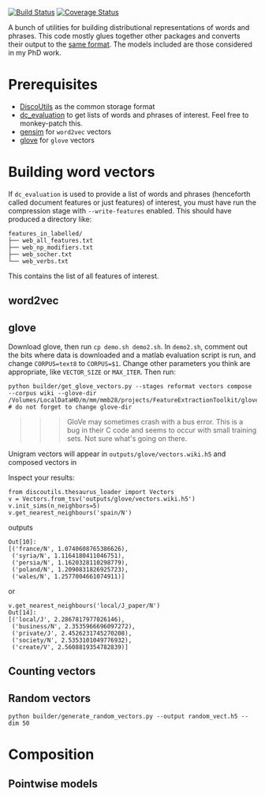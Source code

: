 [![Build Status](https://travis-ci.org/mbatchkarov/vector_builder.svg?branch=master)](https://travis-ci.org/mbatchkarov/vector_builder) [![Coverage Status](https://coveralls.io/repos/mbatchkarov/vector_builder/badge.svg?branch=master&service=github)](https://coveralls.io/github/mbatchkarov/vector_builder?branch=master)

A bunch of utilities for building distributional representations of words and phrases. This code mostly glues together other packages and converts their output to the [same format](https://github.com/mbatchkarov/DiscoUtils). The models included are those considered in my PhD work.

# Prerequisites

 - [DiscoUtils](https://github.com/mbatchkarov/DiscoUtils) as the common storage format
 - [dc_evaluation](https://github.com/mbatchkarov/dc_evaluation) to get lists of words and phrases of interest. Feel free to monkey-patch this.
 - [gensim](https://github.com/piskvorky/gensim/) for `word2vec` vectors
 - [glove](http://nlp.stanford.edu/projects/glove/) for `glove` vectors

# Building word vectors

If `dc_evaluation` is used to provide a list of words and phrases (henceforth called document features or just features) of interest, you must have run the compression stage with `--write-features` enabled. This should have produced a directory like:

```
features_in_labelled/
├── web_all_features.txt
├── web_np_modifiers.txt
├── web_socher.txt
└── web_verbs.txt
```

This contains the list of all features of interest.

## word2vec

## glove

Download glove, then run `cp demo.sh demo2.sh`. In `demo2.sh`, comment out the bits where data is downloaded and a matlab evaluation script is run, and change `CORPUS=text8` to `CORPUS=$1`. Change other parameters you think are appropriate, like `VECTOR_SIZE` or `MAX_ITER`. Then run:
 
 ```
 python builder/get_glove_vectors.py --stages reformat vectors compose --corpus wiki --glove-dir /Volumes/LocalDataHD/m/mm/mmb28/projects/FeatureExtractionToolkit/glove
 # do not forget to change glove-dir 
 ```

 >>> GloVe may sometimes crash with a bus error. This is a bug in their C code and seems to occur with small training sets. Not sure what's going on there.

Unigram vectors will appear in `outputs/glove/vectors.wiki.h5` and composed vectors in 

Inspect your results:
```
from discoutils.thesaurus_loader import Vectors
v = Vectors.from_tsv('outputs/glove/vectors.wiki.h5')
v.init_sims(n_neighbors=5)
v.get_nearest_neighbours('spain/N')
```
outputs
```
Out[10]:
[('france/N', 1.0740608765386626),
 ('syria/N', 1.1164180411046751),
 ('persia/N', 1.1620328110298779),
 ('poland/N', 1.2090831826925723),
 ('wales/N', 1.2577004661074911)]
```

or 
```
v.get_nearest_neighbours('local/J_paper/N')
Out[14]:
[('local/J', 2.2867817977026146),
 ('business/N', 2.3535966696097272),
 ('private/J', 2.4526231745270208),
 ('society/N', 2.5353101049776932),
 ('create/V', 2.5608819354782839)]
 ```
## Counting vectors

## Random vectors
```
python builder/generate_random_vectors.py --output random_vect.h5 --dim 50
```

# Composition

## Pointwise models